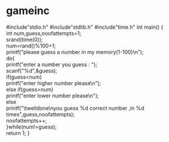 # gameinc
#include"stdio.h" 
#include"stdlib.h" 
#include"time.h" 
int main() 
{     
     int num,guess,noofattempts=1;     
     srand(time(0));     
     num=rand()%100+1;     
     printf("please guess a number in my memory(1-100)\n");     
     do{         
          printf("enter a number you guess : ");         
          scanf("%d",&amp;guess);         
          if(guess&lt;num)           
              printf("enter higher number please\n");         
          else if(guess>num)           
              printf("enter lower number please\n");         
          else            
              printf("\twelldone\nyou guess %d correct number ,in %d times",guess,noofattempts);       
          noofattempts++;      
        }while(num!=guess);     
    return 1;
}

